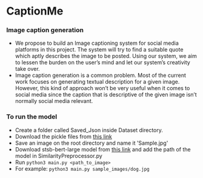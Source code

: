 # CaptionMe

### Image caption generation
 - We propose to build an Image captioning system for social media platforms in this project. The system will try to find a suitable quote which aptly describes the image to be posted. Using our system, we aim to lessen the burden on the user’s mind and let our system’s creativity take over.
 -  Image  caption  generation  is  a  common  problem. Most of the current work focuses on generating textual description for a given image.  However, this kind of approach won’t be very useful when it comes to social media since the caption that is descriptive of the given image isn’t normally social media relevant. 
 
### To run the model
 - Create a folder called Saved_Json inside Dataset directory.
 - Download the pickle files from [this link](https://drive.google.com/drive/folders/1n6RN4HaWz36ei1Jt311e7eAb0-122lDe?usp=sharing)
 - Save an image on the root directory and name it 'Sample.jpg'
 - Download stsb-bert-large model from [this link](https://public.ukp.informatik.tu-darmstadt.de/reimers/sentence-transformers/v0.2/) and add the path of the model in SimilarityPreprocessor.py
 - Run `python3 main.py <path_to_image>`
 - For example: `python3 main.py sample_images/dog.jpg`

